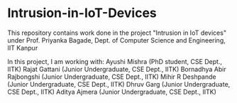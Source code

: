 # Intrusion-in-IoT-Devices

This repository contains work done in the project "Intrusion in IoT devices" under Prof. Priyanka Bagade, Dept. of Computer Science and Engineering, IIT Kanpur

In this project, I am working with:
Ayushi Mishra (PhD student, CSE Dept., IITK)
Rajat Gattani (Junior Undergraduate, CSE Dept., IITK)
Bornadhya Abir Rajbongshi (Junior Undergraduate, CSE Dept., IITK)
Mihir R Deshpande (Junior Undergraduate, CSE Dept., IITK)
Dhruv Garg (Junior Undergraduate, CSE Dept., IITK)
Aditya Ajmera (Junior Undergraduate, CSE Dept., IITK)
